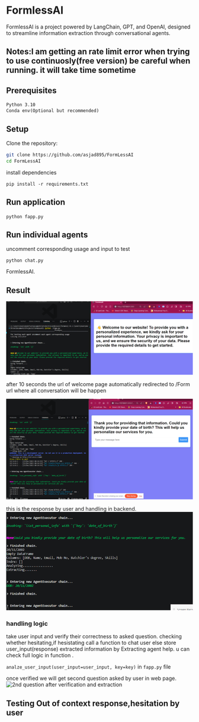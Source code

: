 # FormlessAI

FormlessAI is a project powered by LangChain, GPT, and OpenAI, designed to streamline information extraction through conversational agents.

## Notes:I am getting an rate limit error when trying to use continuosly(free version) be careful when running. it will take time sometime

## Prerequisites

```
Python 3.10
Conda env(Optional but recommended)
```

## Setup

Clone the repository:

   ```bash
   git clone https://github.com/asjad895/FormLessAI
   cd FormLessAI
   ```

install dependencies

```
pip install -r requirements.txt
```

## Run application

```
python fapp.py
```

## Run individual agents

uncomment corresponding usage and input to test

```
python chat.py
```

FormlessAI.

## Result

![Welcome message by Initiator Agent](./webpage_result/initiatiator.png)

after 10 seconds the url of welcome page automatically redirected to /Form url where all conversation will be happen

![1st question asked by Taker Agent](./webpage_result/1st_q.png)

this is the response by user and handling in backend.
![Handling user response of 1st question](./webpage_result/1st_q_handling_backend.png)

### handling logic

take user input and verify their correctness to asked question.
checking whether hesitating,if hesistating call a function to chat user else store user_input(response)
extracted information by Extracting agent help.
u can check full logic in function  .

```analze_user_input(user_input=user_input, key=key)```
in ```fapp.py``` file

once verified we will get second question asked by user in web page.
![2nd question after verification and extraction](./webpage_result/2nd_q.png)

## Testing Out of context response,hesitation by user
